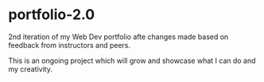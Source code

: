 # portfolio-2.0

2nd iteration of my Web Dev portfolio afte changes made based on feedback from instructors and peers.

This is an ongoing project which will grow and showcase what I can do and my creativity.
